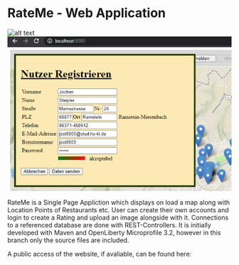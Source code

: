 # RateMe - Web Application
![alt text](https://github.com/brianalex95/RateMe/blob/master/InitScripts/register_page.png)
![alt text](https://github.com/brianalex95/RateMe/blob/master/InitScripts/register_form.png)

RateMe is a Single Page Appliction which displays on load a map along with Location Points of Restaurants etc. User can create their own accounts and login to create a Rating and upload an image alongside with it. Connections to a referenced database are done with REST-Controllers. It is initially developed with Maven and OpenLiberty Microprofile 3.2, however in this branch only the source files are included.

A public access of the website, if avaliable, can be found here:
